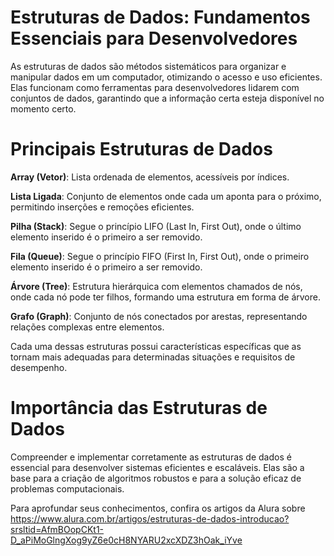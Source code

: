 # Estruturas de Dados: Fundamentos Essenciais para Desenvolvedores

As estruturas de dados são métodos sistemáticos para organizar e manipular dados em um computador, otimizando o acesso e uso eficientes. Elas funcionam como ferramentas para desenvolvedores lidarem com conjuntos de dados, garantindo que a informação certa esteja disponível no momento certo.

# Principais Estruturas de Dados

**Array (Vetor)**: Lista ordenada de elementos, acessíveis por índices.

**Lista Ligada**: Conjunto de elementos onde cada um aponta para o próximo, permitindo inserções e remoções eficientes.

**Pilha (Stack)**: Segue o princípio LIFO (Last In, First Out), onde o último elemento inserido é o primeiro a ser removido.

**Fila (Queue)**: Segue o princípio FIFO (First In, First Out), onde o primeiro elemento inserido é o primeiro a ser removido.

**Árvore (Tree)**: Estrutura hierárquica com elementos chamados de nós, onde cada nó pode ter filhos, formando uma estrutura em forma de árvore.

**Grafo (Graph)**: Conjunto de nós conectados por arestas, representando relações complexas entre elementos.

Cada uma dessas estruturas possui características específicas que as tornam mais adequadas para determinadas situações e requisitos de desempenho.

# Importância das Estruturas de Dados

Compreender e implementar corretamente as estruturas de dados é essencial para desenvolver sistemas eficientes e escaláveis. Elas são a base para a criação de algoritmos robustos e para a solução eficaz de problemas computacionais.

Para aprofundar seus conhecimentos, confira os artigos da Alura sobre https://www.alura.com.br/artigos/estruturas-de-dados-introducao?srsltid=AfmBOopCKt1-D_aPiMoGlngXog9yZ6e0cH8NYARU2xcXDZ3hOak_iYve
